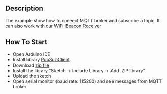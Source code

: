 ## Description

The example show how to coneect MQTT broker and subscribe a topic. It can also work with our [WiFi iBeacon Receiver](https://blog.aprbrother.com/product/wifi-ibeacon-receiver)

##  How To Start

* Open Arduino IDE
* Install library [PubSubClient](https://github.com/Imroy/pubsubclient). 
 * Download [zip file](https://github.com/Imroy/pubsubclient/archive/master.zip)
 * Install the library "Sketch -> Include Library -> Add .ZIP library"
* Upload the sketch
* Open serial monitor (baud rate: 115200) and see messages from MQTT broker
